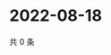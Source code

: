 # 2022-08-18

共 0 条

<!-- BEGIN WEIBO -->
<!-- 最后更新时间 Thu Aug 18 2022 05:15:45 GMT+0800 (China Standard Time) -->

<!-- END WEIBO -->
